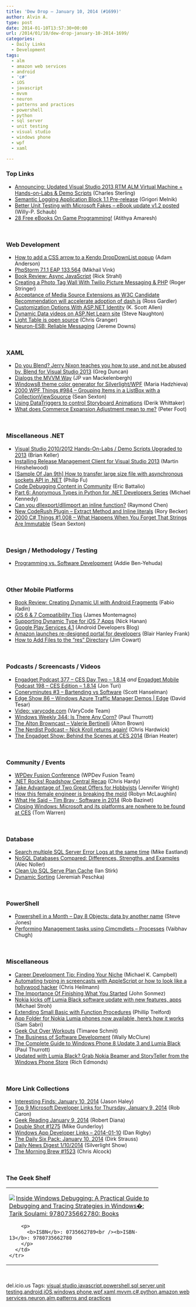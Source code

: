 ```yaml
---
title: 'Dew Drop – January 10, 2014 (#1699)'
author: Alvin A.
type: post
date: 2014-01-10T13:57:30+00:00
url: /2014/01/10/dew-drop-january-10-2014-1699/
categories:
  - Daily Links
  - Development
tags:
  - alm
  - amazon web services
  - android
  - 'c#'
  - iOS
  - javascript
  - mvvm
  - neuron
  - patterns and practices
  - powershell
  - python
  - sql server
  - unit testing
  - visual studio
  - windows phone
  - wpf
  - xaml

---
```

### <a name="top"></a>Top Links

  * <a href="http://blogs.msdn.com/b/visualstudioalm/archive/2014/01/09/announcing-updated-visual-studio-2013-rtm-alm-virtual-machine-hands-on-labs-amp-demo-scripts.aspx" target="_blank">Announcing: Updated Visual Studio 2013 RTM ALM Virtual Machine + Hands-on-Labs & Demo Scripts</a> (Charles Sterling)
  * <a href="http://blogs.msdn.com/b/agile/archive/2014/01/09/semantic-logging-application-block-1-1-pre-release.aspx" target="_blank">Semantic Logging Application Block 1.1 Pre-release</a> (Grigori Melnik)
  * <a href="http://blogs.msdn.com/b/willy-peter_schaub/archive/2014/01/08/better-unit-testing-with-microsoft-fakes-ebook-update-v1-2-posted.aspx" target="_blank">Better Unit Testing with Microsoft Fakes – eBook update v1.2 posted</a> (Willy-P. Schaub)
  * <a href="http://efytimes.com/e1/fullnews.asp?edid=119325" target="_blank">28 Free eBooks On Game Programming!</a> (Atithya Amaresh)

&nbsp;

### <a name="web"></a>Web Development

  * <a href="http://blog.falafel.com/Blogs/AdamAnderson/adam-anderson/2014/01/09/how-to-add-a-css-arrow-to-a-kendo-dropdownlist-popup" target="_blank">How to add a CSS arrow to a Kendo DropDownList popup</a> (Adam Anderson)
  * <a href="http://blog.jetbrains.com/phpstorm/2014/01/phpstorm-7-1-1-eap-133-564/?utm_source=rss&utm_medium=rss&utm_campaign=phpstorm-7-1-1-eap-133-564" target="_blank">PhpStorm 7.1.1 EAP 133.564</a> (Mikhail Vink)
  * <a href="http://feedproxy.google.com/~r/RickStrahl/~3/U6Z6xZtnYo0/Book-Review-Async-JavaScript" target="_blank">Book Review: Async JavaScript</a> (Rick Strahl)
  * <a href="http://feedproxy.google.com/~r/nettuts/~3/e_lFchyGYik/" target="_blank">Creating a Photo Tag Wall With Twilio Picture Messaging & PHP</a> (Roger Stringer)
  * <a href="http://blogs.msdn.com/b/interoperability/archive/2014/01/09/acceptance-of-media-source-extensions-as-w3c-candidate-recommendation-will-accelerate-adoption-of-dash-js.aspx" target="_blank">Acceptance of Media Source Extensions as W3C Candidate Recommendation will accelerate adoption of dash.js</a> (Ross Gardler)
  * <a href="http://odetocode.com/blogs/scott/archive/2014/01/09/customization-options-with-asp-net-identity.aspx" target="_blank">Customization Options With ASP.NET Identity</a> (K. Scott Allen)
  * <a href="http://feedproxy.google.com/~r/notaclue/IYRx/~3/mFnqVw4sLQE/dynamic-data-videos-on-aspnet-learn-site.html" target="_blank">Dynamic Data videos on ASP.Net Learn site</a> (Steve Naughton)
  * <a href="http://www.chris-granger.com/2014/01/07/light-table-is-open-source/" target="_blank">Light Table is open source</a> (Chris Granger)
  * <a href="http://blogs.neudesic.com/post/2014/01/09/Neuron-ESB-Reliable-Messaging.aspx" target="_blank">Neuron-ESB: Reliable Messaging</a> (Jereme Downs)

&nbsp;

### <a name="silverlight"></a>XAML

  * <a href="http://coolthingoftheday.blogspot.com/2014/01/do-you-blend-jerry-nixon-teaches-you.html" target="_blank">Do you Blend? Jerry Nixon teaches you how to use, and not be abused by, Blend for Visual Studio 2013</a> (Greg Duncan)
  * <a href="http://www.codeproject.com/Articles/708346/Dialogs-the-MVVM-Way" target="_blank">Dialogs the MVVM Way</a> (JP van Mackelenbergh)
  * <a href="http://feedproxy.google.com/~r/Telerik/~3/xqPxkpTEdrw/windows8-theme-color-generator-for-silverlight-wpf" target="_blank">Windows8 theme color generator for Silverlight/WPF</a> (Maria Hadzhieva)
  * <a href="http://wpf.2000things.com/2014/01/10/984-grouping-items-in-a-listbox-with-a-collectionviewsouorce/" target="_blank">2000 WPF Things #984 – Grouping Items in a ListBox with a CollectionViewSouorce</a> (Sean Sexton)
  * <a href="http://feedproxy.google.com/~r/Devlicious/~3/BUbwGy4LNvw/using-datatriggers-to-control-storyboard-animations.aspx" target="_blank">Using DataTriggers to control Storyboard Animations</a> (Derik Whittaker)
  * <a href="http://feedproxy.google.com/~r/PeterFoot/~3/1LbfN7LrCMw/what-does-commerce-expansion-adjustment-mean-to-me.aspx" target="_blank">What does Commerce Expansion Adjustment mean to me?</a> (Peter Foot)

&nbsp;

### <a name="dotnet"></a>Miscellaneous .NET

  * <a href="http://blogs.msdn.com/b/briankel/archive/2014/01/09/visual-studio-2010-2012-hands-on-labs-demo-scripts-upgraded-to-2013.aspx" target="_blank">Visual Studio 2010/2012 Hands-On-Labs / Demo Scripts Upgraded to 2013</a> (Brian Keller)
  * <a href="http://nakedalm.com/installing-release-management-client-visual-studio-2013/" target="_blank">Installing Release Management Client for Visual Studio 2013</a> (Martin Hinshelwood)
  * <a href="http://blogs.msdn.com/b/codefx/archive/2014/01/10/sample-of-jan-9th-how-to-transfer-large-size-file-with-asynchronous-sockets-api-in-net.aspx" target="_blank">[Sample Of Jan 9th] How to transfer large size file with asynchronous sockets API in .NET</a> (Philip Fu)
  * <a href="http://blogs.msdn.com/b/vcblog/archive/2014/01/09/code-debugging-content-in-community.aspx" target="_blank">Code Debugging Content in Community</a> (Eric Battalio)
  * <a href="http://blog.michaelckennedy.net/2014/01/09/part-6-anonymous-types-in-python-for-net-developers-series/" target="_blank">Part 6: Anonymous Types in Python for .NET Developers Series</a> (Michael Kennedy)
  * <a href="http://blogs.msdn.com/b/oldnewthing/archive/2014/01/09/10488192.aspx" target="_blank">Can you dllexport/dllimport an inline function?</a> (Raymond Chen)
  * <a href="https://community.devexpress.com:443/blogs/rorybecker/archive/2014/01/09/new-coderush-plugin-extract-method-and-inline-literals.aspx" target="_blank">New CodeRush Plugin – Extract Method and Inline literals</a> (Rory Becker)
  * <a href="http://csharp.2000things.com/2014/01/10/1008-what-happens-when-you-forget-that-strings-are-immutable/" target="_blank">2000 C# Things #1,008 – What Happens When You Forget That Strings Are Immutable</a> (Sean Sexton)

&nbsp;

### <a name="design"></a>Design / Methodology / Testing

  * <a href="http://feedproxy.google.com/~r/Typemock/~3/dwnrW9N2Z5U/programming-vs-software-development" target="_blank">Programming vs. Software Development</a> (Addie Ben-Yehuda)

&nbsp;

### <a name="mobile"></a>Other Mobile Platforms

  * <a href="http://java.dzone.com/reviews/creating-dynamic-ui-android" target="_blank">Book Review: Creating Dynamic UI with Android Fragments</a> (Fabio Radin)
  * <a href="http://blog.xamarin.com/ios-6-7-compatibility-tips/" target="_blank">iOS 6 & 7 Compatibility Tips</a> (James Montemagno)
  * <a href="http://feedproxy.google.com/~r/iosdevblog/~3/5IdXRlgolU8/" target="_blank">Supporting Dynamic Type for iOS 7 Apps</a> (Nick Hanan)
  * <a href="http://feedproxy.google.com/~r/blogspot/hsDu/~3/SL2ZqUKVvPs/google-play-services-41.html" target="_blank">Google Play Services 4.1</a> (Android Developers Blog)
  * <a href="http://feedproxy.google.com/~r/geekwire/~3/YIKvEnB6tUU/" target="_blank">Amazon launches re-designed portal for developers</a> (Blair Hanley Frank)
  * <a href="http://www.icenium.com/blog/icenium-team-blog/2014/01/09/how-to-add-files-to-the-res-directory" target="_blank">How to Add Files to the &#8220;res&#8221; Directory</a> (Jim Cowart)

&nbsp;

### <a name="podcasts"></a>Podcasts / Screencasts / Videos

  * <a href="http://www.engadget.com/2014/01/09/engadget-podcast-377-ces-day-two/?ncid=rss_truncated" target="_blank">Engadget Podcast 377 &#8211; CES Day Two &#8211; 1.8.14</a> _and_ <a href="http://www.engadget.com/2014/01/09/engadget-mobile-podcast-198-ces-edition/?ncid=rss_truncated" target="_blank">Engadget Mobile Podcast 198 &#8211; CES Edition &#8211; 1.8.14</a> (Jon Turi)
  * <a href="http://feedproxy.google.com/~r/HanselminutesWMA/~3/WyjgHe1YwlU/default.aspx" target="_blank">Coneryminutes #3 &#8211; Bartending vs Software</a> (Scott Hanselman)
  * <a href="http://channel9.msdn.com/Shows/Edge/Edge-Show-86-Windows-Azure-Traffic-Manager-Demos" target="_blank">Edge Show 86 &#8211; Windows Azure Traffic Manager Demos | Edge</a> (David Tesar)
  * <a href="https://www.youtube.com/watch?v=I0tj5eI445E" target="_blank">Video: varycode.com</a> (VaryCode Team)
  * <a href="http://winsupersite.com/podcasts/windows-weekly-344-there-any-corn" target="_blank">Windows Weekly 344: Is There Any Corn?</a> (Paul Thurrott)
  * <a href="http://thebrowncast.libsyn.com/valerie-bertinelli" target="_blank">The Alton Browncast &#8211; Valerie Bertinelli</a> (Alton Brown)
  * <a href="http://nerdist.libsyn.com/nick-kroll-returns-again" target="_blank">The Nerdist Podcast &#8211; Nick Kroll returns again!</a> (Chris Hardwick)
  * <a href="http://www.engadget.com/2014/01/09/engadget-show/?ncid=rss_truncated" target="_blank">The Engadget Show: Behind the Scenes at CES 2014</a> (Brian Heater)

&nbsp;

### <a name="events"></a>Community / Events

  * <a href="http://www.wpdevfusion.com/" target="_blank">WPDev Fusion Conference</a> (WPDev Fusion Team)
  * <a href="http://blog.xamarin.com/dotnet-rocks-roadshow-central-recap/" target="_blank">.NET Rocks! Roadshow Central Recap</a> (Chris Hardy)
  * <a href="http://www.syncfusion.com/blogs/post/Take-Advantage-of-Two-Great-Offers-for-Hobbyists.aspx" target="_blank">Take Advantage of Two Great Offers for Hobbyists</a> (Jennifer Wright)
  * <a href="http://feeds.microsoftjobsblog.com/~r/MicrosoftJobsBlog/~3/Rm2ffHejzBc/" target="_blank">How this female engineer is breaking the mold</a> (Robyn McLaughlin)
  * <a href="http://feedproxy.google.com/~r/AccidentalTechnologist/~3/McypeFU7CaY/" target="_blank">What He Said – Tim Bray · Software in 2014</a> (Rob Bazinet)
  * <a href="http://www.theverge.com/2014/1/9/5291910/microsoft-ces-2014-nowhere-to-be-found-report" target="_blank">Closing Windows: Microsoft and its platforms are nowhere to be found at CES</a> (Tom Warren)

&nbsp;

### <a name="sql"></a>Database

  * <a href="http://feedproxy.google.com/~r/MSSQLTips-LatestSqlServerTips/~3/qrA2_txpS6k/tip.asp" target="_blank">Search multiple SQL Server Error Logs at the same time</a> (Mike Eastland)
  * <a href="http://java.dzone.com/articles/nosql-databases-compared" target="_blank">NoSQL Databases Compared: Differences, Strengths, and Examples</a> (Alec Noller)
  * <a href="http://www.i-programmer.info/news/84-database/6820-clean-up-sql-serve-plan-cache-.html" target="_blank">Clean Up SQL Serve Plan Cache</a> (Ian Stirk)
  * <a href="http://feedproxy.google.com/~r/BrentOzar-SqlServerDba/~3/2Bl-EtTePXw/" target="_blank">Dynamic Sorting</a> (Jeremiah Peschka)

&nbsp;

### <a name="ps"></a>PowerShell

  * <a href="http://www.sqlservercentral.com/blogs/steve_jones/2014/01/09/powershell-in-a-month-day-8-objects-data-by-another-name/" target="_blank">Powershell in a Month – Day 8 Objects: data by another name</a> (Steve Jones)
  * <a href="http://blogs.msdn.com/b/wmi/archive/2014/01/09/performing-management-tasks-using-cimcmdlets-processes.aspx" target="_blank">Performing Management tasks using Cimcmdlets &#8211; Processes</a> (Vaibhav Chugh)

&nbsp;

### <a name="misc"></a>Miscellaneous

  * <a href="http://devproconnections.com/development/career-development-tip-find-your-niche" target="_blank">Career Development Tip: Finding Your Niche</a> (Michael K. Campbell)
  * <a href="http://christianheilmann.com/2014/01/09/autmating-typing-in-screencasts-with-applescript-or-how-to-look-like-a-hollywood-hacker/" target="_blank">Automating typing in screencasts with AppleScript or how to look like a hollywood hacker</a> (Chris Heilmann)
  * <a href="http://simpleprogrammer.com/2014/01/09/importance-finishing-started/?utm_source=rss&utm_medium=rss&utm_campaign=importance-finishing-started" target="_blank">The Importance Of Finishing What You Started</a> (John Sonmez)
  * <a href="http://blogs.windows.com/windows_phone/b/windowsphone/archive/2014/01/09/nokia-kicks-off-lumia-black-software-update-with-new-features-apps.aspx" target="_blank">Nokia kicks off Lumia Black software update with new features, apps</a> (Michael Stroh)
  * <a href="http://trelford.com/blog/post/funprocedures.aspx" target="_blank">Extending Small Basic with Function Procedures</a> (Phillip Trelford)
  * <a href="http://feedproxy.google.com/~r/wmexperts/~3/p8aanAe5etQ/story01.htm" target="_blank">App Folder for Nokia Lumia phones now available, here’s how it works</a> (Sam Sabri)
  * <a href="http://www.geekadelphia.com/2014/01/09/geek-out-over-workouts/" target="_blank">Geek Out Over Workouts</a> (Timaree Schmit)
  * <a href="http://morewally.com/cs/blogs/wallym/archive/2014/01/09/the-business-of-software-development.aspx" target="_blank">The Business of Software Development</a> (Wally McClure)
  * <a href="http://winsupersite.com/windows-phone/complete-guide-windows-phone-8-update-3-and-lumia-black" target="_blank">The Complete Guide to Windows Phone 8 Update 3 and Lumia Black</a> (Paul Thurrott)
  * <a href="http://feedproxy.google.com/~r/wmexperts/~3/2QAWxrZYJeI/story01.htm" target="_blank">Updated with Lumia Black? Grab Nokia Beamer and StoryTeller from the Windows Phone Store</a> (Rich Edmonds)

&nbsp;

### <a name="links"></a>More Link Collections

  * <a href="http://jasonhaley.com/blog/post/2014/01/10/Interesting-Finds-January-10-2014.aspx" target="_blank">Interesting Finds: January 10, 2014</a> (Jason Haley)
  * <a href="http://blogs.msdn.com/b/robcaron/archive/2014/01/09/top-9-microsoft-developer-links-for-thursday-january-9-2014.aspx" target="_blank">Top 9 Microsoft Developer Links for Thursday, January 9, 2014</a> (Rob Caron)
  * <a href="http://feeds.regulargeek.com/~r/RegularGeek/~3/oo6PD31X-8w/" target="_blank">Geek Reading January 9, 2014</a> (Robert Diana)
  * <a href="http://afreshcup.com/home/2014/1/10/double-shot-1275.html" target="_blank">Double Shot #1275</a> (Mike Gunderloy)
  * <a href="http://feedproxy.google.com/~r/DanRigby/~3/pxUPxgNxI8I/" target="_blank">Windows App Developer Links &#8211; 2014-01-10</a> (Dan Rigby)
  * <a href="http://feeds.feedblitz.com/~/53980409/0/dirkstrauss~The-Daily-Six-Pack-January" target="_blank">The Daily Six Pack: January 10, 2014</a> (Dirk Strauss)
  * <a href="http://feedproxy.google.com/~r/silverlightshow/~3/qT58bZKBfSQ/Daily-News-Digest-1-10-2014.aspx" target="_blank">Daily News Digest 1/10/2014</a> (Silverlight Show)
  * <a href="http://feedproxy.google.com/~r/ReflectivePerspective/~3/Xdi3Aj_Z5tg/" target="_blank">The Morning Brew #1523</a> (Chris Alcock)

&nbsp;

### <a name="shelf"></a>The Geek Shelf

<div id="scid:7dc1bd33-94bd-46fd-a20b-0131235bcd47:a01d1e9f-2cd1-40e2-9162-fbcc328900df" class="wlWriterEditableSmartContent" style="float: none; padding-bottom: 0px; padding-top: 0px; padding-left: 0px; margin: 0px; display: inline; padding-right: 0px">
  <table cellspacing="0" cellpadding="2" width="400" border="0" unselectable="on">
    <tr>
      <td valign="top" width="400">
        <p>
          <a title="Inside Windows Debugging: A Practical Guide to Debugging and Tracing Strategies in Windows�: Tarik Soulami: 9780735662780: Books" href="http://www.amazon.com/exec/obidos/ASIN/0735662789/alvinashcraft-20"><img data-recalc-dims="1" decoding="async" src="https://i0.wp.com/images.amazon.com/images/P/0735662789.01.MZZZZZZZ.jpg?w=660" border="0" align="left" style="float:left" />Inside Windows Debugging: A Practical Guide to Debugging and Tracing Strategies in Windows�: Tarik Soulami: 9780735662780: Books</a>
        </p>
        
        <p>
          <b>ISBN</b>: 0735662789<br /><b>ISBN-13</b>: 9780735662780
        </p>
      </td>
    </tr>
  </table>
</div>

&nbsp;

<div id="scid:0767317B-992E-4b12-91E0-4F059A8CECA8:fa77c7b0-4b17-4a0a-a2ee-49e5d1591aef" class="wlWriterEditableSmartContent" style="float: none; padding-bottom: 0px; padding-top: 0px; padding-left: 0px; margin: 0px; display: inline; padding-right: 0px">
  del.icio.us Tags: <a href="http://del.icio.us/popular/visual+studio" rel="tag">visual studio</a>,<a href="http://del.icio.us/popular/javascript" rel="tag">javascript</a>,<a href="http://del.icio.us/popular/powershell" rel="tag">powershell</a>,<a href="http://del.icio.us/popular/sql+server" rel="tag">sql server</a>,<a href="http://del.icio.us/popular/unit+testing" rel="tag">unit testing</a>,<a href="http://del.icio.us/popular/android" rel="tag">android</a>,<a href="http://del.icio.us/popular/iOS" rel="tag">iOS</a>,<a href="http://del.icio.us/popular/windows+phone" rel="tag">windows phone</a>,<a href="http://del.icio.us/popular/wpf" rel="tag">wpf</a>,<a href="http://del.icio.us/popular/xaml" rel="tag">xaml</a>,<a href="http://del.icio.us/popular/mvvm" rel="tag">mvvm</a>,<a href="http://del.icio.us/popular/c%23" rel="tag">c#</a>,<a href="http://del.icio.us/popular/python" rel="tag">python</a>,<a href="http://del.icio.us/popular/amazon+web+services" rel="tag">amazon web services</a>,<a href="http://del.icio.us/popular/neuron" rel="tag">neuron</a>,<a href="http://del.icio.us/popular/alm" rel="tag">alm</a>,<a href="http://del.icio.us/popular/patterns+and+practices" rel="tag">patterns and practices</a>
</div>